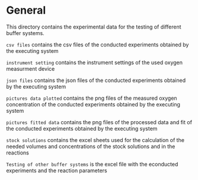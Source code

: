 # General

This directory contains the experimental data for the testing of different buffer systems.

`csv files` contains the csv files of the conducted experiments obtained by the executing system

`instrument setting` contains the instrument settings of the used oxygen measurment device

`json files` contains the json files of the conducted experiments obtained by the executing system

`pictures data plotted` contains the png files of the measured oxygen concentration of the conducted experiments obtained by the executing system

`pictures fitted data` contains the png files of the processed data and fit of the conducted experiments obtained by the executing system

`stock solutions` contains the excel sheets used for the calculation of the needed volumes and concentrations of the stock solutions and in the reactions

`Testing of other buffer systems` is the excel file with the econducted experiments and the reaction parameters